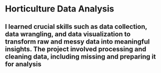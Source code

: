 # Horticulture Data Analysis
 ## I learned crucial skills such as data collection, data wrangling, and data visualization to transform raw and messy data into meaningful insights. The project involved processing and cleaning data, including missing and preparing it for analysis
